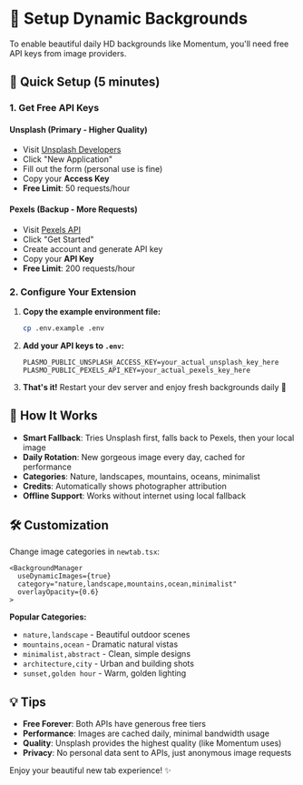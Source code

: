 # 🔧 Setup Dynamic Backgrounds

To enable beautiful daily HD backgrounds like Momentum, you'll need free API keys from image providers.

## 🚀 Quick Setup (5 minutes)

### 1. Get Free API Keys

#### Unsplash (Primary - Higher Quality)

- Visit [Unsplash Developers](https://unsplash.com/developers)
- Click "New Application"
- Fill out the form (personal use is fine)
- Copy your **Access Key**
- **Free Limit**: 50 requests/hour

#### Pexels (Backup - More Requests)

- Visit [Pexels API](https://www.pexels.com/api/)
- Click "Get Started"
- Create account and generate API key
- Copy your **API Key**
- **Free Limit**: 200 requests/hour

### 2. Configure Your Extension

1. **Copy the example environment file:**

   ```bash
   cp .env.example .env
   ```

2. **Add your API keys to `.env`:**

   ```env
   PLASMO_PUBLIC_UNSPLASH_ACCESS_KEY=your_actual_unsplash_key_here
   PLASMO_PUBLIC_PEXELS_API_KEY=your_actual_pexels_key_here
   ```

3. **That's it!** Restart your dev server and enjoy fresh backgrounds daily 🎉

## 🎨 How It Works

- **Smart Fallback**: Tries Unsplash first, falls back to Pexels, then your local image
- **Daily Rotation**: New gorgeous image every day, cached for performance
- **Categories**: Nature, landscapes, mountains, oceans, minimalist
- **Credits**: Automatically shows photographer attribution
- **Offline Support**: Works without internet using local fallback

## 🛠️ Customization

Change image categories in `newtab.tsx`:

```tsx
<BackgroundManager
  useDynamicImages={true}
  category="nature,landscape,mountains,ocean,minimalist"
  overlayOpacity={0.6}
>
```

**Popular Categories:**

- `nature,landscape` - Beautiful outdoor scenes
- `mountains,ocean` - Dramatic natural vistas
- `minimalist,abstract` - Clean, simple designs
- `architecture,city` - Urban and building shots
- `sunset,golden hour` - Warm, golden lighting

## 💡 Tips

- **Free Forever**: Both APIs have generous free tiers
- **Performance**: Images are cached daily, minimal bandwidth usage
- **Quality**: Unsplash provides the highest quality (like Momentum uses)
- **Privacy**: No personal data sent to APIs, just anonymous image requests

Enjoy your beautiful new tab experience! ✨
